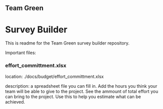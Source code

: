 ## Team Green
# Survey Builder
This is readme for the Team Green survey builder repository.

Important files:

### effort_committment.xlsx

location: ./docs/budget/effort_committment.xlsx  

description: a spreadsheet file you can fill in. Add the hours you think your team will be able to give to the project. See the ammount of total effort you can bring to the project. Use this to help you estimate what can be achieved.
